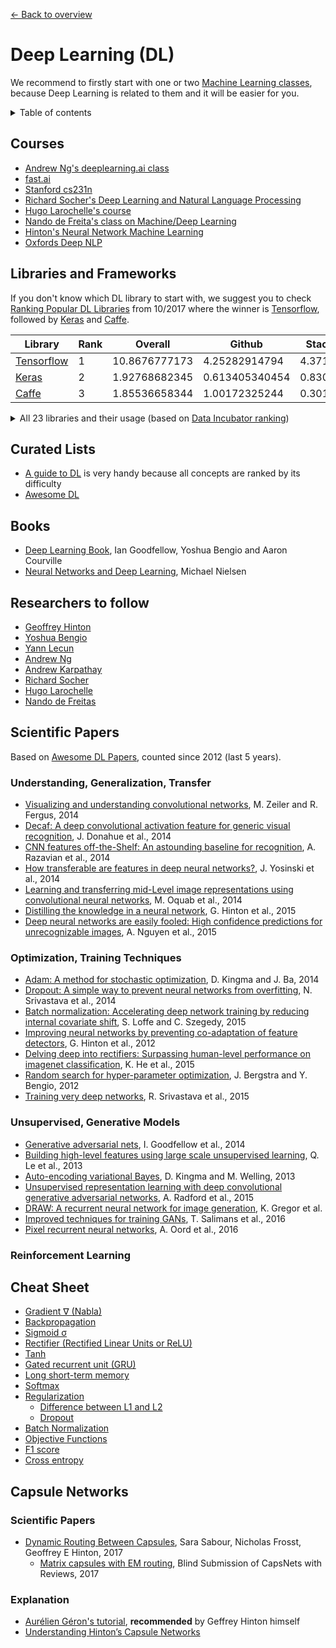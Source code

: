 [← Back to overview](../README.md)

# Deep Learning (DL)
We recommend to firstly start with one or two [Machine Learning classes](ML.md), because Deep Learning is related to them and it will be easier for you.

<details>
<summary>Table of contents</summary>

* [Courses](#courses)
* [Libraries and Frameworks](#libraries-and-frameworks)
* [Curated Lists](#curated-lists)
* [Books](#books)
* [Researchers to follow](#researchers-to-follow)
* [Scientific Papers](#scientific-papers)
  + [Understanding, Generalization, Transfer](#understanding--generalization--transfer)
  + [Optimization, Training Techniques](#optimization--training-techniques)
  + [Unsupervised, Generative Models](#unsupervised--generative-models)
  + [Convolutional Neural Network Models](#convolutional-neural-network-models)
* [Cheat Sheet](#cheat-sheet)
* [Capsule Networks](#capsule-networks)
  + [Scientific Papers](#scientific-papers-1)
  + [Explanation](#explanation)

<!-- Table of contents generated with http://ecotrust-canada.github.io/markdown-toc/ -->
</details>

## Courses
* [Andrew Ng's deeplearning.ai class](https://www.deeplearning.ai/)
* [fast.ai](http://www.fast.ai/)
* [Stanford cs231n](http://cs231n.stanford.edu/)
* [Richard Socher's Deep Learning and Natural Language Processing](http://web.stanford.edu/class/cs224n/)
* [Hugo Larochelle's course](http://info.usherbrooke.ca/hlarochelle/neural_networks/content.html)
* [Nando de Freita's class on Machine/Deep Learning](https://www.cs.ox.ac.uk/people/nando.defreitas/machinelearning/)
* [Hinton's Neural Network Machine Learning](https://www.coursera.org/learn/neural-networks)
* [Oxfords Deep NLP](https://github.com/oxford-cs-deepnlp-2017/lectures)

## Libraries and Frameworks
If you don't know which DL library to start with, we suggest you to check [Ranking Popular DL Libraries](https://blog.thedataincubator.com/2017/10/ranking-popular-deep-learning-libraries-for-data-science/) from 10/2017 where the winner is [Tensorflow](https://www.tensorflow.org/), followed by [Keras](https://keras.io/) and [Caffe](http://caffe.berkeleyvision.org/).

Library | Rank | Overall | Github | Stack Overflow | Google Results
------- | ---- |-------- | ------ | -------------- | --------------
[Tensorflow](https://www.tensorflow.org/) | 1 | 10.8676777173 | 4.25282914794 | 4.371905768 | 2.24294280139
[Keras](https://keras.io/) | 2 | 1.92768682345 | 0.613405340454 | 0.830444013135 | 0.483837469861
[Caffe](http://caffe.berkeleyvision.org/) | 3 | 1.85536658344 | 1.00172325244 | 0.301598379669 | 0.552044951334

<details>
<summary>All 23 libraries and their usage (based on <a href="https://blog.thedataincubator.com/2017/10/ranking-popular-deep-learning-libraries-for-data-science/">Data Incubator ranking</a>)</summary>
<br>

Library | Rank | Overall | Github | Stack Overflow | Google Results
------- | ---- |-------- | ------ | -------------- | --------------
[Tensorflow](https://www.tensorflow.org/) | 1 | 10.8676777173 | 4.25282914794 | 4.371905768 | 2.24294280139
[Keras](https://keras.io/) | 2 | 1.92768682345 | 0.613405340454 | 0.830444013135 | 0.483837469861
[Caffe](http://caffe.berkeleyvision.org/) | 3 | 1.85536658344 | 1.00172325244 | 0.301598379669 | 0.552044951334
[Theano](http://deeplearning.net/software/theano/) | 4 | 0.757142065184 | -0.156657475854 | 0.361637072631 | 0.552162468406
[Pytorch](http://pytorch.org/) | 5 | 0.481418742361 | -0.198079135346 | -0.30225967424 | 0.981757551946
[Sonnet](https://github.com/deepmind/sonnet) | 6 | 0.427865682184 | -0.326074511957 | -0.361634296039 | 1.11557449018
[Mxnet](https://mxnet.incubator.apache.org/) | 7 | 0.0987996914674 | 0.121327235453 | -0.306328604959 | 0.283801060973
[Torch](http://torch.ch/) | 8 | 0.00559731666893 | -0.153332101969 | -0.00824393023136 | 0.167173348869
[Cntk](https://github.com/Microsoft/CNTK) | 9 | -0.0205203098963 | 0.0965088202554 | -0.282173869559 | 0.165144739407
[Dlib](http://dlib.net/ml.html) | 10 | -0.599823512154 | -0.39578194316 | -0.223382454956 | 0.0193408859617
[Caffe2](https://github.com/caffe2) | 11 | -0.671062928351 | -0.274071118159 | -0.359648165565 | -0.0373436446266
[Chainer](https://chainer.org/) | 12 | -0.70151841136 | -0.400397905813 | -0.234603397931 | -0.0665171076164
[Paddlepaddle](https://github.com/PaddlePaddle/Paddle) | 13 | -0.833003782881 | -0.267123408237 | -0.366884083295 | -0.198996291348
[Deeplearning4j](https://deeplearning4j.org/) | 14 | -0.893319117931 | -0.0575131634759 | -0.321347169592 | -0.514458784863
[Lasagne](https://lasagne.readthedocs.io/) | 15 | -1.10606125475 | -0.381150749139 | -0.287853956451 | -0.437056549158
[Bigdl](https://github.com/intel-analytics/BigDL) | 16 | -1.12821350465 | -0.458674544538 | -0.367555905286 | -0.301983054824
[Dynet](https://github.com/clab/dynet) | 17 | -1.25088837288 | -0.465671394541 | -0.367690269684 | -0.417526708658
[Apache Singa](https://singa.incubator.apache.org/) | 18 | -1.33963459336 | -0.502246959001 | -0.367824634082 | -0.469563000276
[Nvidia Digits](https://developer.nvidia.com/digits) | 19 | -1.39248467556 | -0.407011549848 | -0.346078273813 | -0.639394851898
[Matconvnet](http://www.vlfeat.org/matconvnet/) | 20 | -1.41327975079 | -0.487125591647 | -0.346308395531 | -0.579845763615
[Tflearn](http://tflearn.org/) | 21 | -1.44982650865 | -0.226089464016 | -0.282710110548 | -0.941026934086
[Nervana Neon](https://github.com/NervanaSystems/neon) | 22 | -1.65176202195 | -0.39497574163 | -0.366989720498 | -0.889796559818
[Opennn](http://www.opennn.net/) | 23 | -1.97015587693 | -0.53381703821 | -0.366068321175 | -1.07027051754

</details>

## Curated Lists
* [A guide to DL](http://yerevann.com/a-guide-to-deep-learning/) is very handy because all concepts are ranked by its difficulty
* [Awesome DL](https://github.com/ChristosChristofidis/awesome-deep-learning)

## Books
* [Deep Learning Book](http://www.deeplearningbook.org/), Ian Goodfellow, Yoshua Bengio and Aaron Courville
* [Neural Networks and Deep Learning](http://neuralnetworksanddeeplearning.com/), Michael Nielsen

## Researchers to follow
* [Geoffrey Hinton](http://www.cs.toronto.edu/~hinton/nntut.html)
* [Yoshua Bengio](http://www.iro.umontreal.ca/~bengioy/yoshua_en/)
* [Yann Lecun](http://yann.lecun.com/)
* [Andrew Ng](http://www.andrewng.org/)
* [Andrew Karpathay](http://cs.stanford.edu/people/karpathy/)
* [Richard Socher](http://www.socher.org/)
* [Hugo Larochelle](https://research.google.com/pubs/105144.html)
* [Nando de Freitas](https://www.cs.ox.ac.uk/people/nando.defreitas/)

## Scientific Papers
Based on [Awesome DL Papers](https://github.com/terryum/awesome-deep-learning-papers#reinforcement-learning--robotics), counted since 2012 (last 5 years).

### Understanding, Generalization, Transfer
- [Visualizing and understanding convolutional networks](http://arxiv.org/pdf/1311.2901), M. Zeiler and R. Fergus, 2014
- [Decaf: A deep convolutional activation feature for generic visual recognition](http://arxiv.org/pdf/1310.1531), J. Donahue et al., 2014
- [CNN features off-the-Shelf: An astounding baseline for recognition](http://www.cv-foundation.org//openaccess/content_cvpr_workshops_2014/W15/papers/Razavian_CNN_Features_Off-the-Shelf_2014_CVPR_paper.pdf), A. Razavian et al., 2014
- [How transferable are features in deep neural networks?](http://papers.nips.cc/paper/5347-how-transferable-are-features-in-deep-neural-networks.pdf), J. Yosinski et al., 2014
- [Learning and transferring mid-Level image representations using convolutional neural networks](http://www.cv-foundation.org/openaccess/content_cvpr_2014/papers/Oquab_Learning_and_Transferring_2014_CVPR_paper.pdf), M. Oquab et al., 2014
- [Distilling the knowledge in a neural network](http://arxiv.org/pdf/1503.02531), G. Hinton et al., 2015
- [Deep neural networks are easily fooled: High confidence predictions for unrecognizable images](http://arxiv.org/pdf/1412.1897), A. Nguyen et al., 2015

### Optimization, Training Techniques
- [Adam: A method for stochastic optimization](http://arxiv.org/pdf/1412.6980), D. Kingma and J. Ba, 2014
- [Dropout: A simple way to prevent neural networks from overfitting](http://jmlr.org/papers/volume15/srivastava14a/srivastava14a.pdf), N. Srivastava et al., 2014
- [Batch normalization: Accelerating deep network training by reducing internal covariate shift](http://arxiv.org/pdf/1502.03167), S. Loffe and C. Szegedy, 2015
- [Improving neural networks by preventing co-adaptation of feature detectors](http://arxiv.org/pdf/1207.0580.pdf), G. Hinton et al., 2012
- [Delving deep into rectifiers: Surpassing human-level performance on imagenet classification](http://www.cv-foundation.org/openaccess/content_iccv_2015/papers/He_Delving_Deep_into_ICCV_2015_paper.pdf), K. He et al., 2015
- [Random search for hyper-parameter optimization](http://www.jmlr.org/papers/volume13/bergstra12a/bergstra12a), J. Bergstra and Y. Bengio, 2012
- [Training very deep networks](http://papers.nips.cc/paper/5850-training-very-deep-networks.pdf), R. Srivastava et al., 2015

### Unsupervised, Generative Models
- [Generative adversarial nets](http://papers.nips.cc/paper/5423-generative-adversarial-nets.pdf), I. Goodfellow et al., 2014
- [Building high-level features using large scale unsupervised learning](http://arxiv.org/pdf/1112.6209), Q. Le et al., 2013
- [Auto-encoding variational Bayes](http://arxiv.org/pdf/1312.6114), D. Kingma and M. Welling, 2013
- [Unsupervised representation learning with deep convolutional generative adversarial networks](https://arxiv.org/pdf/1511.06434v2), A. Radford et al., 2015
- [DRAW: A recurrent neural network for image generation](http://arxiv.org/pdf/1502.04623), K. Gregor et al.
- [Improved techniques for training GANs](http://papers.nips.cc/paper/6125-improved-techniques-for-training-gans.pdf), T. Salimans et al., 2016
- [Pixel recurrent neural networks](http://arxiv.org/pdf/1601.06759v2.pdf), A. Oord et al., 2016

### Reinforcement Learning

</details>

## Cheat Sheet
* [Gradient ∇ (Nabla)](https://en.wikipedia.org/wiki/Del)
* [Backpropagation](https://en.wikipedia.org/wiki/Backpropagation)
* [Sigmoid σ](https://en.wikipedia.org/wiki/Sigmoid_function)
* [Rectifier (Rectified Linear Units or ReLU)](https://en.wikipedia.org/wiki/Rectifier_(neural_networks))
* [Tanh](https://en.wikipedia.org/wiki/Hyperbolic_function)
* [Gated recurrent unit (GRU)](https://en.wikipedia.org/wiki/Gated_recurrent_unit)
* [Long short-term memory](https://en.wikipedia.org/wiki/Long_short-term_memory)
* [Softmax](https://en.wikipedia.org/wiki/Softmax_function)
* [Regularization](https://en.wikipedia.org/wiki/Regularization_(mathematics))
  * [Difference between L1 and L2](http://www.chioka.in/differences-between-l1-and-l2-as-loss-function-and-regularization/)
  * [Dropout](https://wiki.tum.de/display/lfdv/Dropout)
* [Batch Normalization](https://wiki.tum.de/display/lfdv/Batch+Normalization)
* [Objective Functions](https://en.wikipedia.org/wiki/Mathematical_optimization)
* [F1 score](https://en.wikipedia.org/wiki/F1_score)
* [Cross entropy](https://en.wikipedia.org/wiki/Cross_entropy)

## Capsule Networks
### Scientific Papers
* [Dynamic Routing Between Capsules](https://arxiv.org/abs/1710.09829), Sara Sabour, Nicholas Frosst, Geoffrey E Hinton, 2017
  * [Matrix capsules with EM routing](https://openreview.net/forum?id=HJWLfGWRb&noteId=HJWLfGWRb), Blind Submission of CapsNets with Reviews, 2017

### Explanation
* [Aurélien Géron's tutorial](https://youtu.be/pPN8d0E3900), **recommended** by Geffrey Hinton himself
* [Understanding Hinton’s Capsule Networks](https://medium.com/ai%C2%B3-theory-practice-business/understanding-hintons-capsule-networks-part-i-intuition-b4b559d1159b)
